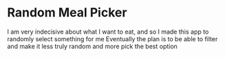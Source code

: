 # Random Meal Picker
I am very indecisive about what I want to eat, and so I made this app to randomly select something for me
Eventually the plan is to be able to filter and make it less truly random and more pick the best option
